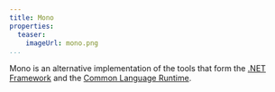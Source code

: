 ```yaml
---
title: Mono
properties:
  teaser:
    imageUrl: mono.png
...
```


Mono is an alternative implementation of the tools that form the [.NET
Framework](dotnet.html) and the [Common Language Runtime](clr.html).

